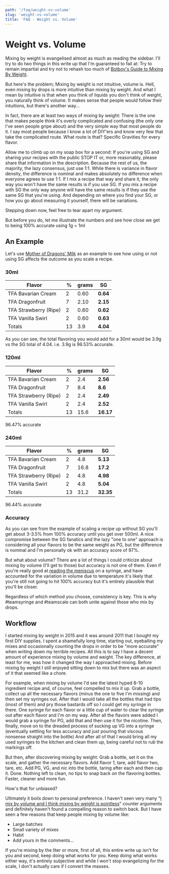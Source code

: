```yaml
---
path: '/faq/weight-vs-volume'
slug: 'weight-vs-volume'
title: 'FAQ - Weight vs. Volume'
---
```


# Weight vs. Volume

Mixing by weight is evangelised almost as much as reading the sidebar. I'll try to do two things in this write up that I'm guaranteed to fail at: Try to remain impartial and try not to rehash too much of [Botboy's Guide to Mixing By Weight](https://redd.it/2iq3km).

But here's the problem; Mixing by weight is not intuitive, volume is. Hell, even mixing by drops is more intuitive than mixing by weight. And what I mean by intuitive is that when you think of liquids you don't think of weight, you naturally think of volume. It makes sense that people would follow their intuitions, but there's another way&hellip;

In fact, there are at least two ways of mixing by weight: There is the one that makes people think it's overly complicated and confusing (the only one I've seen people gripe about) and the very simple way that most people do it. I say most people because I know a lot of DIY'ers and know very few that take the complicated route. What route is that? Specific Gravities for every flavor.

Allow me to climb up on my soap box for a second: If you're using SG and sharing your recipes with the public STOP IT or, more reasonably, please share that information in the description. Because the rest of us, the majority, the lazy consensus, just use 1:1. While there is variance in flavor density, the difference is nominal and makes absolutely no difference when everyone agrees to use 1:1. If I mix a recipe that way and share it, the only way you won't have the same results is if you use SG. If you mix a recipe with SG the only way anyone will have the same results is if they use the same SG that you're using. And depending on where you find your SG, or how you go about measuring it yourself, there will be variations.

Stepping down now, feel free to tear apart my argument.

But before you do, let me illustrate the numbers and see how close we get to being 100% accurate using 1g = 1ml

## An Example

Let's use [Mother of Dragons' Milk](https://alltheflavors.com/recipes/6851#mother_of_dragons_milk_by_id10_t) as an example to see how using or not using SG affects the outcome as you scale a recipe.

### 30ml

| Flavor                | %   | grams | SG       |
| --------------------- | --- | ----- | -------- |
| TFA Bavarian Cream    | 2   | 0.60  | **0.64** |
| TFA Dragonfruit       | 7   | 2.10  | **2.15** |
| TFA Strawberry (Ripe) | 2   | 0.60  | **0.62** |
| TFA Vanilla Swirl     | 2   | 0.60  | **0.63** |
| Totals                | 13  | 3.9   | **4.04** |

As you can see, the total flavoring you would add for a 30ml would be 3.9g vs the SG total of 4.04. i.e. 3.9g is 96.53% accurate.

### 120ml

| Flavor                | %   | grams | SG        |
| --------------------- | --- | ----- | --------- |
| TFA Bavarian Cream    | 2   | 2.4   | **2.56**  |
| TFA Dragonfruit       | 7   | 8.4   | **8.6**   |
| TFA Strawberry (Ripe) | 2   | 2.4   | **2.49**  |
| TFA Vanilla Swirl     | 2   | 2.4   | **2.52**  |
| Totals                | 13  | 15.6  | **16.17** |

96.47% accurate

### 240ml

| Flavor                | %   | grams | SG        |
| --------------------- | --- | ----- | --------- |
| TFA Bavarian Cream    | 2   | 4.8   | **5.13**  |
| TFA Dragonfruit       | 7   | 16.8  | **17.2**  |
| TFA Strawberry (Ripe) | 2   | 4.8   | **4.98**  |
| TFA Vanilla Swirl     | 2   | 4.8   | **5.04**  |
| Totals                | 13  | 31.2  | **32.35** |

96.44% accurate

### Accuracy

As you can see from the example of scaling a recipe up without SG you'll get about 3-3.5% from 100% accuracy until you get over 500ml. A nice compromise between the SG fanatics and the lazy "one to one" approach is considering all your flavors to be the same weight as PG, but the difference is nominal and I'm personally ok with an accuracy score of 97%.

But what about volume? There are a lot of things I could criticize about mixing by volume (I'll get to those) but accuracy is not one of them. Even if you're really good at [reading the meniscus](https://i.imgur.com/vqEeQ5L.png) on a syringe, and have accounted for the variation in volume due to temperature it's likely that you're still not going to hit 100% accuracy but it's entirely plausible that you'll be closer.

Regardless of which method you choose, consistency is key. This is why #teamsyringe and #teamscale can both unite against those who mix by drops.

## Workflow

I started mixing by weight in 2015 and it was around 2011 that I bought my first DIY supplies. I spent a shamefully long time, starting out, eyeballing my mixes and occasionally counting the drops in order to be "more accurate" when writing down my terrible recipes. All this is to say I have a decent amount of experience mixing by volume and weight. The key difference, at least for me, was how it changed the way I approached mixing. Before mixing by weight I still enjoyed sitting down to mix but there was an aspect of it that seemed like a chore.

For example, when mixing by volume I'd see the latest hyped 8-10 ingredient recipe and, of course, feel compelled to mix it up. Grab a bottle, collect up all the necessary flavors (minus the one to five I'm missing) and then set my syringes out. After that I would take all the bottles that had tips (most of them) and pry those bastards off so I could get my syringe in there. One syringe for each flavor or a little cup of water to clear the syringe out after each flavor and I'm on my way. After all the flavors were added I would grab a syringe for PG, add that and then use it for the nicotine. Then, finally, move on to the dreaded process of sucking up VG into a syringe (eventually settling for less accuracy and just pouring that viscous nonsense straight into the bottle) And after all of that I would bring all my used syringes to the kitchen and clean them up, being careful not to rub the markings off.

But then, after discovering mixing by weight: Grab a bottle, set it on the scale, and gather the necessary flavors. Add flavor 1, tare, add flavor two, tare, etc. Add PG, VG, and nic into the bottle, taring after each and then cap it. Done. Nothing left to clean, no tips to snap back on the flavoring bottles. Faster, cleaner and more fun.

How's that for unbiased?

Ultimately it boils down to personal preference. I haven't seen very many "[I mix by volume and I think mixing by weight is pointless](https://www.reddit.com/r/DIY_eJuice/comments/33443p/i_mix_by_volume_and_i_think_mixing_by_weight_is/)" counter arguments and definitely haven't found a compelling reason to switch back. But I have seen a few reasons that keep people mixing by volume like:

- Large batches
- Small variety of mixes
- Habit
- Add yours in the comments&hellip;

If you're mixing by the liter or more, first of all, this entire write up isn't for you and second, keep doing what works for you. Keep doing what works either way, it's entirely subjective and while I won't stop evangelizing for the scale, I don't actually care if I convert the masses.
